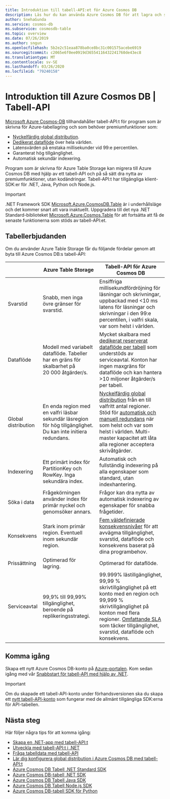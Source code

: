 ```yaml
---
title: Introduktion till tabell-API:et för Azure Cosmos DB
description: Läs hur du kan använda Azure Cosmos DB för att lagra och ställa frågor till massiva volymer av nyckelvärdesdata med kort svarstid med hjälp av Azure Tables API.
author: SnehaGunda
ms.service: cosmos-db
ms.subservice: cosmosdb-table
ms.topic: overview
ms.date: 07/26/2019
ms.author: sngun
ms.openlocfilehash: 5b2e2c51eaa878ba0ce8bc31c001575acebe6919
ms.sourcegitcommit: c2065e6f0ee0919d36554116432241760de43ec8
ms.translationtype: MT
ms.contentlocale: sv-SE
ms.lasthandoff: 03/26/2020
ms.locfileid: "79240158"
---
```

# <a name="introduction-to-azure-cosmos-db-table-api"></a>Introduktion till Azure Cosmos DB | Tabell-API

[Microsoft Azure Cosmos-DB](introduction.md) tillhandahåller tabell-API:t för program som är skrivna för Azure-tabellagring och som behöver premiumfunktioner som:

* [Nyckelfärdig global distribution](distribute-data-globally.md).
* [Dedikerat dataflöde](partition-data.md) över hela världen.
* Latensvärden på enstaka millisekunder vid 99:e percentilen.
* Garanterat hög tillgänglighet.
* Automatisk sekundär indexering.

Program som är skrivna för Azure Table Storage kan migrera till Azure Cosmos DB med hjälp av ett tabell-API och på så sätt dra nytta av premiumfunktioner, utan kodändringar. Tabell-API:t har tillgängliga klient-SDK:er för .NET, Java, Python och Node.js.

> [!IMPORTANT]
> .NET Framework SDK [Microsoft.Azure.CosmosDB.Table](https://www.nuget.org/packages/Microsoft.Azure.CosmosDB.Table) är i underhållsläge och det kommer snart att vara inaktuellt. Uppgradera till det nya .NET Standard-biblioteket [Microsoft.Azure.Cosmos.Table](https://www.nuget.org/packages/Microsoft.Azure.Cosmos.Table) för att fortsätta att få de senaste funktionerna som stöds av tabell-API:et.

## <a name="table-offerings"></a>Tabellerbjudanden
Om du använder Azure Table Storage får du följande fördelar genom att byta till Azure Cosmos DB:s tabell-API:

| | Azure Table Storage | Tabell-API för Azure Cosmos DB |
| --- | --- | --- |
| Svarstid | Snabb, men inga övre gränser för svarstid. | Ensiffriga millisekundfördröjning för läsningar och skrivningar, uppbackad med <10 ms latens för läsningar och skrivningar i den 99:e percentilen, i valfri skala, var som helst i världen. |
| Dataflöde | Modell med variabelt dataflöde. Tabeller har en gräns för skalbarhet på 20 000 åtgärder/s. | Mycket skalbara med [dedikerat reserverat dataflöde per tabell](request-units.md) som understöds av serviceavtal. Konton har ingen maxgräns för dataflöde och kan hantera >10 miljoner åtgärder/s per tabell. |
| Global distribution | En enda region med en valfri läsbar sekundär läsregion för hög tillgänglighet. Du kan inte initiera redundans. | [Nyckelfärdig global distribution](distribute-data-globally.md) från en till valfritt antal regioner. Stöd för [automatisk och manuell redundans](high-availability.md) när som helst och var som helst i världen. Multi-master kapacitet att låta alla regioner acceptera skrivåtgärder. |
| Indexering | Ett primärt index för PartitionKey och RowKey. Inga sekundära index. | Automatisk och fullständig indexering på alla egenskaper som standard, utan indexhantering. |
| Söka i data | Frågekörningen använder index för primär nyckel och genomsöker annars. | Frågor kan dra nytta av automatisk indexering av egenskaper för snabba frågetider. |
| Konsekvens | Stark inom primär region. Eventuell inom sekundär region. | [Fem väldefinierade konsekvensnivåer](consistency-levels.md) för att avvägma tillgänglighet, svarstid, dataflöde och konsekvens baserat på dina programbehov. |
| Prissättning | Optimerad för lagring. | Optimerad för dataflöde. |
| Serviceavtal | 99,9% till 99,99% tillgänglighet, beroende på replikeringsstrategi. | 99.999% lästillgänglighet, 99,99 % skrivtillgänglighet på ett konto med en region och 99,999 % skrivtillgänglighet på konton med flera regioner. [Omfattande SLA](https://azure.microsoft.com/support/legal/sla/cosmos-db/) som täcker tillgänglighet, svarstid, dataflöde och konsekvens. |

## <a name="get-started"></a>Komma igång

Skapa ett nytt Azure Cosmos DB-konto på [Azure-portalen](https://portal.azure.com). Kom sedan igång med vår [Snabbstart för tabell-API med hjälp av .NET](create-table-dotnet.md). 

> [!IMPORTANT]
> Om du skapade ett tabell-API-konto under förhandsversionen ska du skapa ett [nytt tabell-API-konto](create-table-dotnet.md#create-a-database-account) som fungerar med de allmänt tillgängliga SDK:erna för API-tabellen.
>

## <a name="next-steps"></a>Nästa steg

Här följer några tips för att komma igång:
* [Skapa en .NET-app med tabell-API:t](create-table-dotnet.md)
* [Utveckla med tabell-API:t i .NET](tutorial-develop-table-dotnet.md)
* [Fråga tabelldata med tabell-API](tutorial-query-table.md)
* [Lär dig konfigurera global distribution i Azure Cosmos DB med tabell-API:t](tutorial-global-distribution-table.md)
* [Azure Cosmos DB Tabell .NET Standard SDK](table-sdk-dotnet-standard.md)
* [Azure Cosmos DB-tabell .NET SDK](table-sdk-dotnet.md)
* [Azure Cosmos DB Tabell Java SDK](table-sdk-java.md)
* [Azure Cosmos DB Tabell Node.js SDK](table-sdk-nodejs.md)
* [Azure Cosmos DB-tabell SDK för Python](table-sdk-python.md)